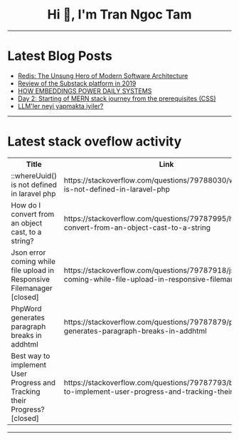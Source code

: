 <h1 align="center">Hi 👋, I'm Tran Ngoc Tam</h1>

---

# Latest Blog Posts 
<!-- BLOG-POST-LIST:START -->
- [Redis: The Unsung Hero of Modern Software Architecture](https://dev.to/igornosatov_15/redis-the-unsung-hero-of-modern-software-architecture-1866)
- [Review of the Substack platform in 2019](https://dev.to/leon_lin_s/review-of-the-substack-platform-in-2019-59pe)
- [HOW EMBEDDINGS POWER DAILY SYSTEMS](https://dev.to/geo-hack/how-embeddings-power-daily-systems-1jnb)
- [Day 2: Starting of MERN stack journey from the prerequisites &lpar;CSS&rpar;](https://dev.to/niladri_banerjee_98/day-2-starting-of-mern-stack-journey-from-the-prerequisites-css-4i7e)
- [LLM&#39;ler neyi yapmakta iyiler?](https://dev.to/cihad/llmler-neyi-yapmakta-iyiler-4k7d)
<!-- BLOG-POST-LIST:END -->

---

# Latest stack oveflow activity
<table>
  <tr><th>Title</th><th>Link</th></tr>
  <!-- STACKOVERFLOW:START --><tr><td>::whereUuid&lpar;&rpar; is not defined in laravel php</td><td>https://stackoverflow.com/questions/79788030/whereuuid-is-not-defined-in-laravel-php</td></tr><tr><td>How do I convert from an object cast, to a string?</td><td>https://stackoverflow.com/questions/79787995/how-do-i-convert-from-an-object-cast-to-a-string</td></tr><tr><td>Json error coming while file upload in Responsive Filemanager [closed]</td><td>https://stackoverflow.com/questions/79787918/json-error-coming-while-file-upload-in-responsive-filemanager</td></tr><tr><td>PhpWord generates paragraph breaks in addhtml</td><td>https://stackoverflow.com/questions/79787879/phpword-generates-paragraph-breaks-in-addhtml</td></tr><tr><td>Best way to implement User Progress and Tracking their Progress? [closed]</td><td>https://stackoverflow.com/questions/79787793/best-way-to-implement-user-progress-and-tracking-their-progress</td></tr><!-- STACKOVERFLOW:END -->
</table>

---


